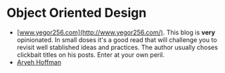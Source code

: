 # Object Oriented Design

- [www.yegor256.com](http://www.yegor256.com/). This blog is __very__ opinionated. In small doses it's a good read that will challenge you to revisit well stablished ideas and practices. The author usually choses clickbait titles on his posts. Enter at your own peril.
- [Aryeh Hoffman](http://aryehoffman.com/)
